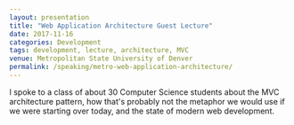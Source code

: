 ```yaml
---
layout: presentation
title: "Web Application Architecture Guest Lecture"
date: 2017-11-16
categories: Development
tags: development, lecture, architecture, MVC
venue: Metropolitan State University of Denver
permalink: /speaking/metro-web-application-architecture/
---
```

I spoke to a class of about 30 Computer Science students about the MVC architecture pattern, how that's probably not the metaphor we would use if we were starting over today, and the state of modern web development.
